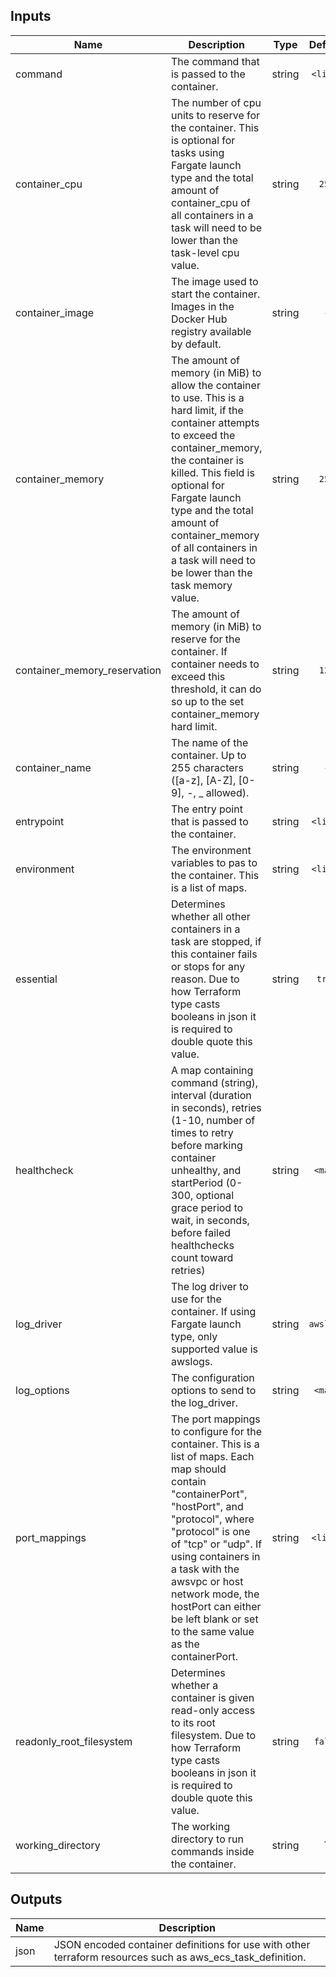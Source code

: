 
## Inputs

| Name | Description | Type | Default | Required |
|------|-------------|:----:|:-----:|:-----:|
| command | The command that is passed to the container. | string | `<list>` | no |
| container_cpu | The number of cpu units to reserve for the container. This is optional for tasks using Fargate launch type and the total amount of container_cpu of all containers in a task will need to be lower than the task-level cpu value. | string | `256` | no |
| container_image | The image used to start the container. Images in the Docker Hub registry available by default. | string | - | yes |
| container_memory | The amount of memory (in MiB) to allow the container to use. This is a hard limit, if the container attempts to exceed the container_memory, the container is killed. This field is optional for Fargate launch type and the total amount of container_memory of all containers in a task will need to be lower than the task memory value. | string | `256` | no |
| container_memory_reservation | The amount of memory (in MiB) to reserve for the container. If container needs to exceed this threshold, it can do so up to the set container_memory hard limit. | string | `128` | no |
| container_name | The name of the container. Up to 255 characters ([a-z], [A-Z], [0-9], -, _ allowed). | string | - | yes |
| entrypoint | The entry point that is passed to the container. | string | `<list>` | no |
| environment | The environment variables to pas to the container. This is a list of maps. | string | `<list>` | no |
| essential | Determines whether all other containers in a task are stopped, if this container fails or stops for any reason. Due to how Terraform type casts booleans in json it is required to double quote this value. | string | `true` | no |
| healthcheck | A map containing command (string), interval (duration in seconds), retries (1-10, number of times to retry before marking container unhealthy, and startPeriod (0-300, optional grace period to wait, in seconds, before failed healthchecks count toward retries) | string | `<map>` | no |
| log_driver | The log driver to use for the container. If using Fargate launch type, only supported value is awslogs. | string | `awslogs` | no |
| log_options | The configuration options to send to the log_driver. | string | `<map>` | no |
| port_mappings | The port mappings to configure for the container. This is a list of maps. Each map should contain "containerPort", "hostPort", and "protocol", where "protocol" is one of "tcp" or "udp". If using containers in a task with the awsvpc or host network mode, the hostPort can either be left blank or set to the same value as the containerPort. | string | `<list>` | no |
| readonly_root_filesystem | Determines whether a container is given read-only access to its root filesystem. Due to how Terraform type casts booleans in json it is required to double quote this value. | string | `false` | no |
| working_directory | The working directory to run commands inside the container. | string | `` | no |

## Outputs

| Name | Description |
|------|-------------|
| json | JSON encoded container definitions for use with other terraform resources such as aws_ecs_task_definition. |

